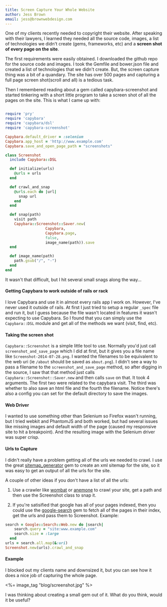 ```yaml
---
title: Screen Capture Your Whole Website
author: Jess Brown
email: jess@brownwebdesign.com
---
```


One of my clients recently needed to copyright their website. After
speaking with their lawyers, I learned they needed all the source code,
images, a list of technologies we didn't create (gems, frameworks, etc)
and a **screen shot of every page on the site**.

The first requirements were easily obtained. I downloaded the github
repo for the source code and images. I took the Gemfile and bower.json
file and created a list of technologies that we didn't create. But, the
screen capture thing was a bit of a quandary. The site has over 500
pages and capturing a full page screen shot(scroll and all) is a tedious
task.

Then I remembered reading about a gem called capybara-screenshot and
started tinkering with a short little program to take a screen shot of
all the pages on the site. This is what I came up with:


```ruby

require 'pry'
require 'capybara'
require 'capybara/dsl'
require 'capybara-screenshot'

Capybara.default_driver = :selenium
Capybara.app_host = 'http://www.example.com'
Capybara.save_and_open_page_path = "screenshots"

class Screenshot
  include Capybara::DSL

  def initialize(urls)
    @urls = urls
  end

  def crawl_and_snap
    @urls.each do |url|
      snap url
    end
  end

  def snap(path)
    visit path
    Capybara::Screenshot::Saver.new(
                  Capybara, 
                  Capybara.page, 
                  false, 
                  image_name(path)).save
  end

  def image_name(path)
    path.gsub("/", "-")
  end
end
```

It wasn't that difficult, but I hit several small snags along the way...

#### Getting Capybara to work outside of rails or rack

I love Capybara and use it in almost every rails app I work on. However,
I've never used it outside of rails. At first I just tried to setup a
regular `_spec` file and run it, but I guess because the file wasn't
located in features it wasn't expecting to use Capybara. So I found that
you can simply use the `Capybara::DSL` module and get all of the methods
we want (visit, find, etc).

#### Taking the screen shot

`Capybara::Screenshot` is a simple little tool to use. Normally you'd just
call `screenshot_and_save_page` which I did at first, but it gives you a
file name like `Screenshot-2014-07-28.png`. I wanted the filenames to be
equivalent to the web uri (ie `/about` should be saved as `about.png`).
I didn't see a way to pass a filename to the `screenshot_and_save_page`
method, so after digging in the source, I saw that that method just
calls `Capybara::Screenshot::Saver.new` and then calls `save` on that.
It took 4 arguments. The first two were related to the capybara visit.
The third was whether to also save an html file and the fourth the
filename. Notice there's also a config you can set for the default
directory to save the images.

#### Web Driver

I wanted to use something other than Selenium so Firefox wasn't running,
but I tried webkit and PhantomJS and both worked, but had several issues
like missing images and default width of the page (caused my responsive
site to hit a breakpoint). And the resulting image with the Selenium
driver was super crisp. 

#### Urls to Capture

I didn't really have a problem getting all of the urls we needed to
crawl. I use the great [sitemap\_generator][1] gem to create an xml
sitemap for the site, so it was easy to get an output of all the urls
for the site. 

A couple of other ideas if you don't have a list of all the urls:

1) Use a crawler like [wombat][] or [anemone][] to crawl your site, get
a path and then use the Screenshot class to snap it.

2) If you're satisified that google has all of your pages indexed, then
you could use the [google-search][2] gem to fetch all of the pages in
their index, get the urls and pass them to Screenshot. Example:

```ruby
search = Google::Search::Web.new do |search|
    search.query = "site:www.example.com"
    search.size = :large
  end
urls = search.all.map(&:uri)
Screenshot.new(urls).crawl_and_snap
```

#### Example

I blocked out my clients name and downsized it, but you can see how it
does a nice job of capturing the whole page.

<%= image_tag "blog/screenshot.jpg" %>

I was thinking about creating a small gem out of it. What do you think,
would it be useful?

[1]:https://github.com/kjvarga/sitemap_generator
[wombat]:https://github.com/felipecsl/wombat
[anemone]:https://github.com/chriskite/anemone
[2]:https://github.com/visionmedia/google-search
